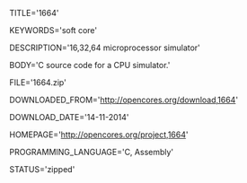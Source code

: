 
TITLE='1664'

KEYWORDS='soft core'

DESCRIPTION='16,32,64 microprocessor simulator'

BODY='C source code for a CPU simulator.'

FILE='1664.zip'

DOWNLOADED_FROM='http://opencores.org/download,1664'

DOWNLOAD_DATE='14-11-2014'

HOMEPAGE='http://opencores.org/project,1664'

PROGRAMMING_LANGUAGE='C, Assembly'

STATUS='zipped'